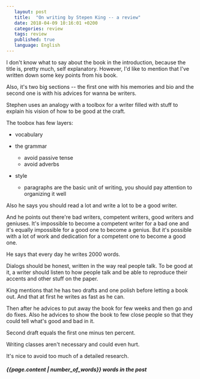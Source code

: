 ```yaml
---
   layout: post
   title:  "On writing by Stepen King -- a review"
   date: 2018-04-09 10:16:01 +0200
   categories: review
   tags: review
   published: true
   language: English
---
```


I don't know what to say about the book in the introduction, because the title is, pretty much, self explanatory. However, I'd
like to mention that I've written down some key points from his book.

Also, it's two big sections -- the first one with his memories and bio and the second one is with his advices for wanna be writers.

<!--excerpt-->

Stephen uses an analogy with a toolbox for a writer filled with stuff to explain his vision of how to be good at the craft.

The toobox has few layers:

* vocabulary

* the grammar

	* avoid passive tense
	* avoid adverbs

* style

	* paragraphs are the basic unit of writing, you should pay attention to organizing it well

Also he says you should read a lot and write a lot to be a good writer.

And he points out there're bad writers, competent writers, good writers and geniuses. It's impossible to become a competent writer for a bad one and it's equally impossible for a good one to become a genius. But it's possible with a lot of work and dedication for a competent one to become a good one.

He says that every day he writes 2000 words.

Dialogs should be honest, written in the way real people talk. To be good at it, a writer should listen to how people talk and be able to reproduce their accents and other stuff on the paper.

King mentions that he has two drafts and one polish before letting a book out. And that at first he writes as fast as he can.

Then after he advices to put away the book for few weeks and then go and do fixes. Also he advices to show the book to few close people so that they could tell what's good and bad in it.

Second draft equals the first one minus ten percent.

Writing classes aren't necessary and could even hurt.

It's nice to avoid too much of a detailed research.



##### *{{page.content | number_of_words}} words in the post*